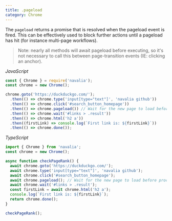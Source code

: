```yaml
---
title: .pageload
category: Chrome
---
```


The `pageload` returns a promise that is resolved when the pageload event is fired. This can be effectively used to block further actions until a pageload has hit (for instance multi-page workflows).

> Note: nearly all methods will await pageload before executing, so it's not necessary to call this between page-transition events (IE: clicking an anchor).

*JavaScript*
```js
const { Chrome } = require('navalia');
const chrome = new Chrome();

chrome.goto('https://duckduckgo.com/');
  .then(() => chrome.type('input[type="text"]', 'navalia github'))
  .then(() => chrome.click('#search_button_homepage'))
  .then(() => chrome.pageload()) // Wait for the new page to load before proceedin)
  .then(() => chrome.wait('#links > .result'))
  .then(() => chrome.html('h2 a'))
  .then((firstLink) => console.log(`First link is: ${firstLink}`))
  .then(() => chrome.done());
```

*TypeScript*
```ts
import { Chrome } from 'navalia';
const chrome = new Chrome();

async function checkPageRank() {
  await chrome.goto('https://duckduckgo.com/');
  await chrome.type('input[type="text"]', 'navalia github');
  await chrome.click('#search_button_homepage');
  await chrome.pageload(); // Wait for the new page to load before proceeding
  await chrome.wait('#links > .result');
  const firstLink = await chrome.html('h2 a');
  console.log(`First link is: ${firstLink}`);
  return chrome.done();
}

checkPageRank();
```
